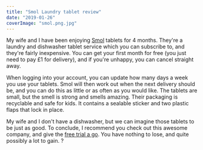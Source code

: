 ```yaml
---
title: "Smol Laundry tablet review"
date: "2019-01-26"
coverImage: "smol.png.jpg"
---
```


My wife and I have been enjoying [Smol](http://smol.refr.cc/brooks) tablets for 4 months. They're a laundry and dishwasher tablet service which you can subscribe to, and they're fairly inexpensive. You can get your first month for free (you just need to pay £1 for delivery), and if you're unhappy, you can cancel straight away.

When logging into your account, you can update how many days a week you use your tablets. Smol will then work out when the next delivery should be, and you can do this as little or as often as you would like. The tablets are small, but the smell is strong and smells amazing. Their packaging is recyclable and safe for kids. It contains a sealable sticker and two plastic flaps that lock in place.

My wife and I don't have a dishwasher, but we can imagine those tablets to be just as good. To conclude, I recommend you check out this awesome company, and give the [free trial a go](http://smol.refr.cc/brooks). You have nothing to lose, and quite possibly a lot to gain. ?
